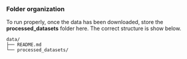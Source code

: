 ### Folder organization

To run properly, once the data has been downloaded, store the __processed_datasets__ folder here. The correct structure is show below.
```
data/
├── README.md
└── processed_datasets/
```